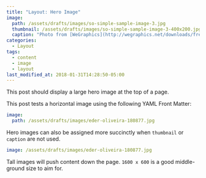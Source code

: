 ```yaml
---
title: "Layout: Hero Image"
image: 
  path: /assets/drafts/images/so-simple-sample-image-3.jpg
  thumbnail: /assets/drafts/images/so-simple-sample-image-3-400x200.jpg
  caption: "Photo from [WeGraphics](http://wegraphics.net/downloads/free-ultimate-blurred-background-pack/)"
categories:
  - Layout
tags:
  - content
  - image
  - layout
last_modified_at: 2018-01-31T14:28:50-05:00
---
```


This post should display a large hero image at the top of a page.

This post tests a horizontal image using the following YAML Front Matter:

```yaml
image:
  path: /assets/drafts/images/eder-oliveira-180877.jpg
```

Hero images can also be assigned more succinctly when `thumbnail` or `caption` are not used.

```yaml
image: /assets/drafts/images/eder-oliveira-180877.jpg
```

Tall images will push content down the page. `1600 x 600` is a good middle-ground size to aim for.

